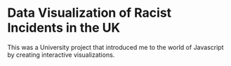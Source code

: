# Data Visualization of Racist Incidents in the UK

This was a University project that introduced me to the world of Javascript by creating interactive visualizations.
